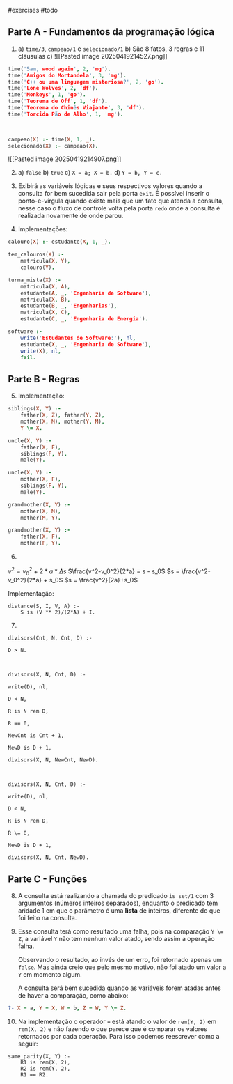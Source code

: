 #exercises #todo 
## Parte A - Fundamentos da programação lógica

1. a) `time/3`, `campeao/1` e `selecionado/1`
   b) São 8 fatos, 3 regras e 11 cláusulas
   c) 
   ![[Pasted image 20250419214527.png]]
```prolog
time('5am, wood again', 2, 'mg').
time('Amigos do Mortandela', 3, 'mg').
time('C++ ou uma linguagem misteriosa?', 2, 'go').
time('Lone Wolves', 2, 'df').
time('Monkeys', 1, 'go').
time('Teorema de Off', 1, 'df').
time('Teorema do Chinês Viajante', 3, 'df').
time('Torcida Pão de Alho', 1, 'mg').

  

campeao(X) :- time(X, 1, _).
selecionado(X) :- campeao(X).
```

   ![[Pasted image 20250419214907.png]]

2. a) `false`
   b) `true`
   c) `X = a; X = b.`
   d) `Y = b, Y = c.`
   
3. Exibirá as variáveis lógicas e seus respectivos valores quando a consulta for bem sucedida sair pela porta `exit`. É possível inserir o ponto-e-vírgula quando existe mais que um fato que atenda a consulta, nesse caso o fluxo de controle volta pela porta `redo` onde a consulta é realizada novamente de onde parou.

4. Implementações:
```prolog
calouro(X) :- estudante(X, 1, _).

tem_calouros(X) :-
	matricula(X, Y),
	calouro(Y).

turma_mista(X) :-
	matricula(X, A),
	estudante(A, _, 'Engenharia de Software'),
	matricula(X, B),
	estudante(B, _, 'Engenharias'),
	matricula(X, C),
	estudante(C, _, 'Engenharia de Energia').

software :-
	write('Estudantes de Software:'), nl,
	estudante(X, _, 'Engenharia de Software'),
	write(X), nl,
	fail.
```

## Parte B - Regras

5. Implementação:
```prolog
siblings(X, Y) :-
	father(X, Z), father(Y, Z),
	mother(X, M), mother(Y, M),
	Y \= X.

uncle(X, Y) :-
	father(X, F),
	siblings(F, Y).
	male(Y).

uncle(X, Y) :-
	mother(X, F),
	siblings(F, Y),
	male(Y).

grandmother(X, Y) :-
	mother(X, M),
	mother(M, Y).

grandmother(X, Y) :-
	father(X, F),
	mother(F, Y).
```

6. 
$v^2 = v^2_0 + 2*a*\Delta s$
$\frac{v^2-v_0^2}{2*a} = s - s_0$
$s = \frac{v^2-v_0^2}{2*a} + s_0$
$s = \frac{v^2}{2a}+s_0$

Implementação:
```
distance(S, I, V, A) :-
	S is (V ** 2)/(2*A) + I.
```

7. 
```
divisors(Cnt, N, Cnt, D) :-

D > N.

  

divisors(X, N, Cnt, D) :-

write(D), nl,

D < N,

R is N rem D,

R == 0,

NewCnt is Cnt + 1,

NewD is D + 1,

divisors(X, N, NewCnt, NewD).

  

divisors(X, N, Cnt, D) :-

write(D), nl,

D < N,

R is N rem D,

R \= 0,

NewD is D + 1,

divisors(X, N, Cnt, NewD).
```

## Parte C - Funções

8. A consulta está realizando a chamada do predicado `is_set/1` com 3 argumentos (números inteiros separados), enquanto o predicado tem aridade 1 em que o parâmetro é uma **lista** de inteiros, diferente do que foi feito na consulta.

9. Esse consulta terá como resultado uma falha, pois na comparação `Y \= Z`, a variável `Y` não tem nenhum valor atado, sendo assim a operação falha.
   
   Observando o resultado, ao invés de um erro, foi retornado apenas um `false`. Mas ainda creio que pelo mesmo motivo, não foi atado um valor a `Y` em momento algum.
 
   A consulta será bem sucedida quando as variáveis forem atadas antes de haver a comparação, como abaixo:
   
```prolog
?- X = a, Y = X, W = b, Z = W, Y \= Z.
```

10. Na implementação o operador `=` está atando o valor de `rem(Y, 2)` em `rem(X, 2)` e não fazendo o que parece que é comparar os valores retornados por cada operação. Para isso podemos reescrever como a seguir:

```
same_parity(X, Y) :-
    R1 is rem(X, 2),
    R2 is rem(Y, 2),
    R1 == R2.
```
